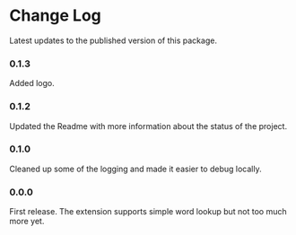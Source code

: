 # Change Log

Latest updates to the published version of this package.

### 0.1.3

Added logo.

### 0.1.2

Updated the Readme with more information about the status of the project.

### 0.1.0

Cleaned up some of the logging and made it easier to debug locally.

### 0.0.0

First release.  The extension supports simple word lookup but not too much more yet.